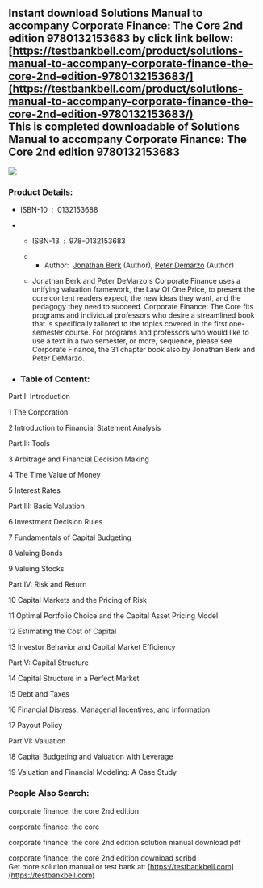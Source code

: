 Instant download **Solutions Manual to accompany Corporate Finance: The Core 2nd edition 9780132153683** by click link bellow:  
[https://testbankbell.com/product/solutions-manual-to-accompany-corporate-finance-the-core-2nd-edition-9780132153683/](https://testbankbell.com/product/solutions-manual-to-accompany-corporate-finance-the-core-2nd-edition-9780132153683/)  
This is completed downloadable of Solutions Manual to accompany Corporate Finance: The Core 2nd edition 9780132153683
---------------------------------------------------------------------------------------------------------------------


![](https://testbankbell.com/wp-content/uploads/2023/05/9780132153683.jpg)
### Product Details:


* ISBN-10 ‏ : ‎ 0132153688
* * ISBN-13 ‏ : ‎ 978-0132153683
  * * Author:  [Jonathan Berk](https://www.amazon.com/s/ref=dp_byline_sr_book_1?ie=UTF8&field-author=Jonathan+Berk&text=Jonathan+Berk&sort=relevancerank&search-alias=books) (Author), [Peter Demarzo](https://www.amazon.com/s/ref=dp_byline_sr_book_2?ie=UTF8&field-author=Peter+Demarzo&text=Peter+Demarzo&sort=relevancerank&search-alias=books) (Author)
   
  * Jonathan Berk and Peter DeMarzo's Corporate Finance uses a unifying valuation framework, the Law Of One Price, to present the core content readers expect, the new ideas they want, and the pedagogy they need to succeed. Corporate Finance: The Core fits programs and individual professors who desire a streamlined book that is specifically tailored to the topics covered in the first one-semester course. For programs and professors who would like to use a text in a two semester, or more, sequence, please see Corporate Finance, the 31 chapter book also by Jonathan Berk and Peter DeMarzo.
 
* ### Table of Content:

Part I: Introduction


1 The Corporation


2 Introduction to Financial Statement Analysis


Part II: Tools


3 Arbitrage and Financial Decision Making


4 The Time Value of Money


5 Interest Rates


Part III: Basic Valuation


6 Investment Decision Rules


7 Fundamentals of Capital Budgeting


8 Valuing Bonds


9 Valuing Stocks


Part IV: Risk and Return


10 Capital Markets and the Pricing of Risk


11 Optimal Portfolio Choice and the Capital Asset Pricing Model


12 Estimating the Cost of Capital


13 Investor Behavior and Capital Market Efficiency


Part V: Capital Structure


14 Capital Structure in a Perfect Market


15 Debt and Taxes


16 Financial Distress, Managerial Incentives, and Information


17 Payout Policy


Part VI: Valuation


18 Capital Budgeting and Valuation with Leverage


19 Valuation and Financial Modeling: A Case Study



 ### People Also Search:


 corporate finance: the core 2nd edition

 corporate finance: the core

 corporate finance: the core 2nd edition solution manual download pdf

 corporate finance: the core 2nd edition download scribd  
  Get more solution manual or test bank at: [https://testbankbell.com](https://testbankbell.com)
